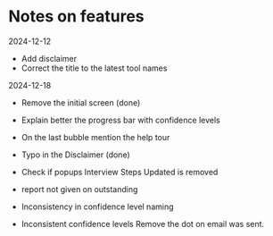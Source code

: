 # Notes on features

2024-12-12

- Add disclaimer
- Correct the title to the latest tool names

2024-12-18

- Remove the initial screen (done)
- Explain better the progress bar with confidence levels
- On the last bubble mention the help tour
- Typo in the Disclaimer (done)

- Check if popups Interview Steps Updated is removed
- report not given on outstanding
- Inconsistency in confidence level naming

- Inconsistent confidence levels
  Remove the dot on email was sent.
